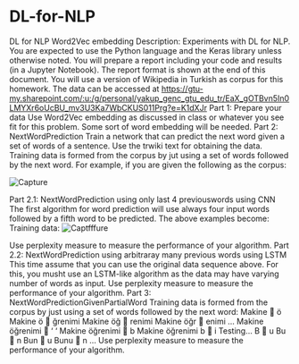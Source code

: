 # DL-for-NLP
DL for NLP Word2Vec embedding
Description: Experiments with DL for NLP.
You are expected to use the Python language and the Keras library unless otherwise noted. You will prepare a report including your code and results (in a Jupyter Notebook). The report format is shown at the end of this document.
You will use a version of Wikipedia in Turkish as corpus for this homework. The data can be accessed at https://gtu-my.sharepoint.com/:u:/g/personal/yakup_genc_gtu_edu_tr/EaX_gOTBvn5In0LMYXr6oUcBU_mv3U3Ka7WbCKUS011Prg?e=K1dXJr
Part 1: Prepare your data
Use Word2Vec embedding as discussed in class or whatever you see fit for this problem. Some sort of word embedding will be needed.
Part 2: NextWordPrediction
Train a network that can predict the next word given a set of words of a sentence. Use the trwiki text for obtaining the data.
Training data is formed from the corpus by jut using a set of words followed by the next word. For example, if you are given the following as the corpus:

![Capture](https://user-images.githubusercontent.com/32982938/59377991-03b1c380-8d5c-11e9-89ea-ee6cae1bd60b.PNG)



Part 2.1: NextWordPrediction using only last 4 previouswords using CNN
The first algorithm for word prediction will use always four input words followed by a fifth word to be predicted. The above examples become:
Training data:
![Captfffure](https://user-images.githubusercontent.com/32982938/59378179-673bf100-8d5c-11e9-8d55-acac275a306d.PNG)

Use perplexity measure to measure the performance of your algorithm.
Part 2.2: NextWordPrediction using arbitraray many previous words using LSTM
This time assume that you can use the original data sequence above. For this, you musht use an LSTM-like algorithm as the data may have varying number of words as input.
Use perplexity measure to measure the performance of your algorithm.
Part 3: NextWordPredictionGivenPartialWord
Training data is formed from the corpus by just using a set of words followed by the next word:
Makine  ö
Makine ö  ğrenimi
Makine öğ  renimi
Makine öğr  enimi
…
Makine öğrenimi  ‘ ‘
Makine öğrenimi  b
Makine öğrenimi b  i
Testing…
B  u
Bu  n
Bun  u
Bunu  n
…
Use perplexity measure to measure the performance of your algorithm.
